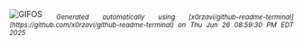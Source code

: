 <div align="justify">
<picture>
    <source media="(prefers-color-scheme: dark)" srcset="https://i.ibb.co/wFTDJBN5/output-gif.gif">
    <source media="(prefers-color-scheme: light)" srcset="https://i.ibb.co/wFTDJBN5/output-gif.gif">
    <img alt="GIFOS" src="https://i.ibb.co/wFTDJBN5/output-gif.gif">
</picture>
<sub><i>Generated automatically using [x0rzavi/github-readme-terminal](https://github.com/x0rzavi/github-readme-terminal) on Thu Jun 26 08:59:30 PM EDT 2025</i></sub>
</div>

<!--  -->